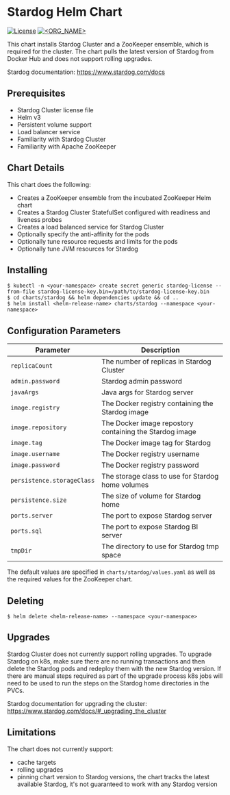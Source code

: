Stardog Helm Chart
==================

[![License](https://img.shields.io/badge/License-Apache%202.0-blue.svg)](https://opensource.org/licenses/Apache-2.0)
[![<ORG_NAME>](https://circleci.com/gh/stardog-union/helm-charts.svg?style=shield&circle-token=213cf9bca0acf5d3945dfd5d746b48f1c2d436e0)](https://app.circleci.com/pipelines/gh/stardog-union/helm-charts)

This chart installs Stardog Cluster and a ZooKeeper ensemble, which is required for
the cluster. The chart pulls the latest version of Stardog from Docker Hub and does
not support rolling upgrades.

Stardog documentation: https://www.stardog.com/docs

Prerequisites
-------------

- Stardog Cluster license file
- Helm v3
- Persistent volume support
- Load balancer service
- Familiarity with Stardog Cluster
- Familiarity with Apache ZooKeeper

Chart Details
-------------

This chart does the following:

- Creates a ZooKeeper ensemble from the incubated ZooKeeper Helm chart
- Creates a Stardog Cluster StatefulSet configured with readiness and liveness probes
- Creates a load balanced service for Stardog Cluster
- Optionally specify the anti-affinity for the pods
- Optionally tune resource requests and limits for the pods
- Optionally tune JVM resources for Stardog

Installing
----------

```
$ kubectl -n <your-namespace> create secret generic stardog-license --from-file stardog-license-key.bin=/path/to/stardog-license-key.bin
$ cd charts/stardog && helm dependencies update && cd ..
$ helm install <helm-release-name> charts/stardog --namespace <your-namespace>
```

Configuration Parameters
------------------------

| Parameter                                    | Description |
| ---                                          | --- |
| `replicaCount`                               | The number of replicas in Stardog Cluster |
| `admin.password`                             | Stardog admin password |
| `javaArgs`                                   | Java args for Stardog server |
| `image.registry`                             | The Docker registry containing the Stardog image |
| `image.repository`                           | The Docker image repostory containing the Stardog image  |
| `image.tag`                                  | The Docker image tag for Stardog |
| `image.username`                             | The Docker registry username |
| `image.password`                             | The Docker registry password |
| `persistence.storageClass`                   | The storage class to use for Stardog home volumes |
| `persistence.size`                           | The size of volume for Stardog home |
| `ports.server`                               | The port to expose Stardog server |
| `ports.sql`                                  | The port to expose Stardog BI server |
| `tmpDir`                                     | The directory to use for Stardog tmp space |

The default values are specified in `charts/stardog/values.yaml` as well as the required values for the ZooKeeper chart.

Deleting
--------

```
$ helm delete <helm-release-name> --namespace <your-namespace>
```

Upgrades
--------

Stardog Cluster does not currently support rolling upgrades. To upgrade Stardog on k8s,
make sure there are no running transactions and then delete the Stardog pods and
redeploy them with the new Stardog version. If there are manual
steps required as part of the upgrade process k8s jobs will need to be used
to run the steps on the Stardog home directories in the PVCs.

Stardog documentation for upgrading the cluster: https://www.stardog.com/docs/#_upgrading_the_cluster

Limitations
-----------

The chart does not currently support:
- cache targets
- rolling upgrades
- pinning chart version to Stardog versions, the chart tracks the latest available Stardog,
it's not guaranteed to work with any Stardog version
